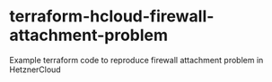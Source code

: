 # terraform-hcloud-firewall-attachment-problem
Example terraform code to reproduce firewall attachment problem in HetznerCloud
